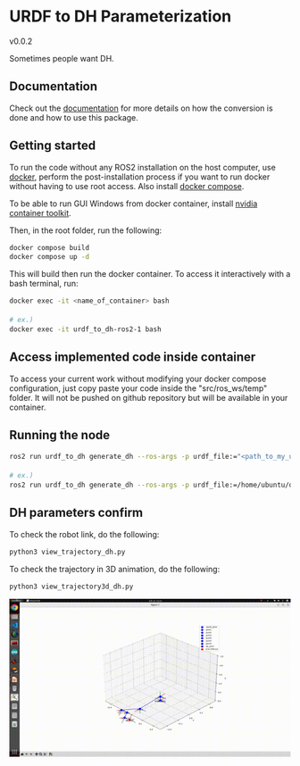 # URDF to DH Parameterization

v0.0.2

Sometimes people want DH.

## Documentation

Check out the [documentation](https://mcevoyandy.github.io/urdf_to_dh/index.html) for more details on how the conversion is done and how to use this package.

## Getting started

To run the code without any ROS2 installation on the host computer, use [docker](https://docs.docker.com/engine/install/ubuntu/), perform the post-installation process if you want to run docker without having to use root access. Also install [docker compose](https://docs.docker.com/compose/install/linux/).

To be able to run GUI Windows from docker container, install [nvidia container toolkit](https://docs.nvidia.com/datacenter/cloud-native/container-toolkit/latest/install-guide.html).

Then, in the root folder, run the following:

```bash
docker compose build
docker compose up -d
```

This will build then run the docker container. To access it interactively with a bash terminal, run:

```bash
docker exec -it <name_of_container> bash

# ex.)
docker exec -it urdf_to_dh-ros2-1 bash
```

## Access implemented code inside container

To access your current work without modifying your docker compose configuration, just copy paste your code inside the "src/ros_ws/temp" folder. It will not be pushed on github repository but will be available in your container.

## Running the node

```bash
ros2 run urdf_to_dh generate_dh --ros-args -p urdf_file:="<path_to_my_urdf>"

# ex.)
ros2 run urdf_to_dh generate_dh --ros-args -p urdf_file:=/home/ubuntu/dev_ws/src/urdf_to_dh/urdf/ur5.urdf
```

## DH parameters confirm
To check the robot link, do the following:

```bash
python3 view_trajectory_dh.py
```

To check the trajectory in 3D animation, do the following:

```bash
python3 view_trajectory3d_dh.py
```

![urdf_to_dh_sample](./gif/urdf_to_dh_sample.gif)
